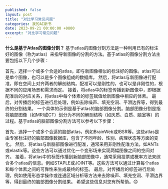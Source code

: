 ```yaml
---
published: false
layout: post
title: "对比学习常见问题"
categories: 我的AI新书
date: 2023-09-21 00:00:00 +0800
excerpt: "对比学习常见问题"
---
```



**什么是基于Atlas的图像分割？**
基于atlas的图像分割方法是一种利用已有的标注好的图像（称为atlas）来指导新图像的分割的方法。基于atlas的图像分割方法主要包括以下几个步骤：

首先，选择一个或多个合适的atlas，即与新图像相似的标注好的图像。atlas可以是单个图像，也可以是多个图像组成的数据库。
然后，将atlas与新图像进行配准，即在空间上对齐两者的解剖结构。配准可以是刚性的，也可以是非刚性的，根据不同的应用场景和需求而定。
接着，将atlas中的标签传播到新图像中，即根据配准后的对应关系，将atlas中每个体素的标签赋值给新图像中相应的体素。
最后，对传播后的标签进行后处理，例如去除噪声、填充空洞、平滑边界等，得到最终的分割结果。
一个具体的示例是基于atlas的脑部图像分割。脑部图像分割是指将脑部图像（如MRI或CT）划分为不同的解剖结构（如灰质、白质、脑室等）的过程。基于atlas的脑部图像分割方法可以参考以下步骤：

首先，选择一个或多个合适的脑部atlas，例如BrainWeb或IBSR等。这些atlas是由专家标注好的脑部图像数据库，包含了不同年龄、性别、病理状态等方面的变化。
然后，将atlas与新脑部图像进行配准，通常采用非刚性配准方法，如ANTs或elastix等。这些方法可以通过优化一个变形场来实现两幅图像之间的空间对齐。
接着，将atlas中的标签传播到新脑部图像中，通常采用投票或概率方法来综合多个atlas的信息。例如STAPLE或JOINT等。这些方法可以通过计算每个atlas和每个体素之间的可靠性来生成最终的标签。
最后，对传播后的标签进行后处理，例如使用形态学操作或连通区域分析等方法来去除噪声、填充空洞、平滑边界等，得到最终的脑部图像分割结果。
希望这些信息对您有所帮助。😊

